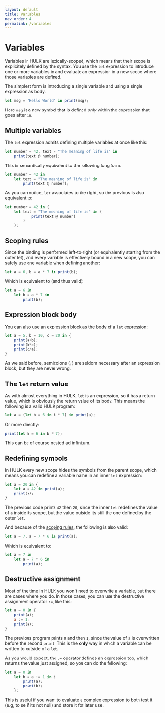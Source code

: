 ```yaml
---
layout: default
title: Variables
nav_order: 4
permalink: /variables
---
```


# Variables

Variables in HULK are lexically-scoped, which means that their scope is explicitely defined by the syntax. You use the `let` expression to introduce one or more variables in and evaluate an expression in a new scope where those variables are defined.

The simplest form is introducing a single variable and using a single expression as body.

```js
let msg = "Hello World" in print(msg);
```

Here `msg` is a new symbol that is defined *only* within the expression that goes after `in`.

## Multiple variables

The `let` expression admits defining multiple variables at once like this:

```js
let number = 42, text = "The meaning of life is" in
    print(text @ number);
```

This is semantically equivalent to the following long form:

```js
let number = 42 in
    let text = "The meaning of life is" in
        print(text @ number);
```

As you can notice, `let` associates to the right, so the previous is also equivalent to:

```js
let number = 42 in (
    let text = "The meaning of life is" in (
            print(text @ number)
        )
    );
```

## Scoping rules

Since the binding is performed left-to-right (or equivalently starting from the outer let), and every variable is effectively bound in a new scope, you can safely use one variable when defining another:

```js
let a = 6, b = a * 7 in print(b);
```

Which is equivalent to (and thus valid):

```js
let a = 6 in
    let b = a * 7 in
        print(b);
```

## Expression block body

You can also use an expression block as the body of a `let` expression:

```js
let a = 5, b = 10, c = 20 in {
    print(a+b);
    print(b*c);
    print(c/a);
}
```

As we said before, semicolons (`;`) are seldom necessary after an expression block, but they are never wrong.

## The `let` return value

As with almost everything in HULK, `let` is an expression, so it has a return value, which is obviously the return value of its body. This means the following is a valid HULK program:

```js
let a = (let b = 6 in b * 7) in print(a);
```

Or more directly:

```js
print(let b = 6 in b * 7);
```

This can be of course nested ad infinitum.

## Redefining symbols

In HULK every new scope hides the symbols from the parent scope, which means you can redefine a variable name in an inner `let` expression:

```js
let a = 20 in {
    let a = 42 in print(a);
    print(a);
}
```

The previous code prints `42` then `20`, since the inner `let` redefines the value of `a` inside its scope, but the value outside its still the one defined by the outer `let`.

And because of the [scoping rules](#scoping-rules), the following is also valid:

```js
let a = 7, a = 7 * 6 in print(a);
```

Which is equivalent to:

```js
let a = 7 in
    let a = 7 * 6 in
        print(a);
```

## Destructive assignment

Most of the time in HULK you won't need to overwrite a variable, but there are cases where you do. In those cases, you can use the destructive assignment operator `:=`, like this:

```js
let a = 0 in {
    print(a);
    a := 1;
    print(a);
}
```

The previous program prints `0` and then `1`, since the value of `a` is overwritten before the second `print`.
This is the **only** way in which a variable can be written to outside of a `let`.

As you would expect, the `:=` operator defines an expression too, which returns the value just assigned, so you can do the following:

```js
let a = 0 in
    let b = a := 1 in {
        print(a);
        print(b);
    };
```

This is useful if you want to evaluate a complex expression to both test it (e.g, to se if its not null) and store it for later use.
